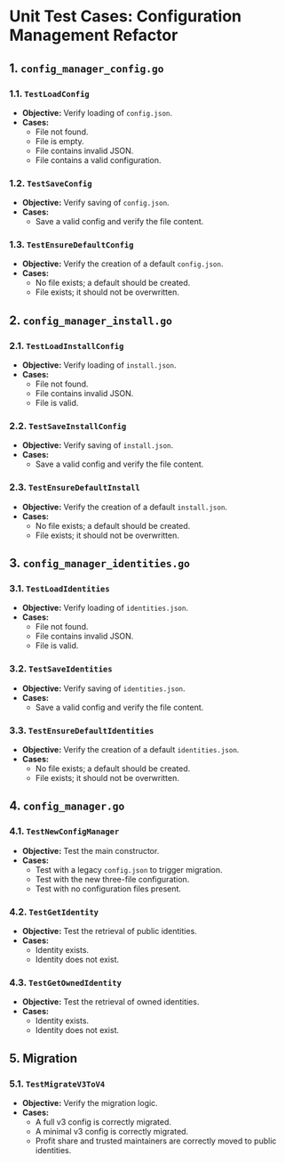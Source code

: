 # Unit Test Cases: Configuration Management Refactor

## 1. `config_manager_config.go`

### 1.1. `TestLoadConfig`
- **Objective:** Verify loading of `config.json`.
- **Cases:**
  - File not found.
  - File is empty.
  - File contains invalid JSON.
  - File contains a valid configuration.

### 1.2. `TestSaveConfig`
- **Objective:** Verify saving of `config.json`.
- **Cases:**
  - Save a valid config and verify the file content.

### 1.3. `TestEnsureDefaultConfig`
- **Objective:** Verify the creation of a default `config.json`.
- **Cases:**
  - No file exists; a default should be created.
  - File exists; it should not be overwritten.

## 2. `config_manager_install.go`

### 2.1. `TestLoadInstallConfig`
- **Objective:** Verify loading of `install.json`.
- **Cases:**
  - File not found.
  - File contains invalid JSON.
  - File is valid.

### 2.2. `TestSaveInstallConfig`
- **Objective:** Verify saving of `install.json`.
- **Cases:**
  - Save a valid config and verify the file content.

### 2.3. `TestEnsureDefaultInstall`
- **Objective:** Verify the creation of a default `install.json`.
- **Cases:**
  - No file exists; a default should be created.
  - File exists; it should not be overwritten.

## 3. `config_manager_identities.go`

### 3.1. `TestLoadIdentities`
- **Objective:** Verify loading of `identities.json`.
- **Cases:**
  - File not found.
  - File contains invalid JSON.
  - File is valid.

### 3.2. `TestSaveIdentities`
- **Objective:** Verify saving of `identities.json`.
- **Cases:**
  - Save a valid config and verify the file content.

### 3.3. `TestEnsureDefaultIdentities`
- **Objective:** Verify the creation of a default `identities.json`.
- **Cases:**
  - No file exists; a default should be created.
  - File exists; it should not be overwritten.

## 4. `config_manager.go`

### 4.1. `TestNewConfigManager`
- **Objective:** Test the main constructor.
- **Cases:**
  - Test with a legacy `config.json` to trigger migration.
  - Test with the new three-file configuration.
  - Test with no configuration files present.

### 4.2. `TestGetIdentity`
- **Objective:** Test the retrieval of public identities.
- **Cases:**
  - Identity exists.
  - Identity does not exist.

### 4.3. `TestGetOwnedIdentity`
- **Objective:** Test the retrieval of owned identities.
- **Cases:**
  - Identity exists.
  - Identity does not exist.

## 5. Migration

### 5.1. `TestMigrateV3ToV4`
- **Objective:** Verify the migration logic.
- **Cases:**
  - A full v3 config is correctly migrated.
  - A minimal v3 config is correctly migrated.
  - Profit share and trusted maintainers are correctly moved to public identities.